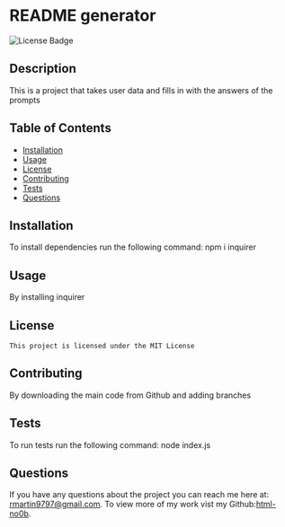 # README generator
![License Badge](https://img.shields.io/badge/License-MIT-orange)

## Description

This is a project that takes user data and fills in with the answers of the prompts

## Table of Contents

* [Installation](#installation)
* [Usage](#usage)
* [License](#license)
* [Contributing](#contributing)
* [Tests](#tests)
* [Questions](#questions)

## Installation

To install dependencies run the following command: npm i inquirer 

## Usage

By installing inquirer

## License
    
    This project is licensed under the MIT License

## Contributing

By downloading the main code from Github and adding branches

## Tests

To run tests run the following command: node index.js

## Questions

If you have any questions about the project you can reach me here at: rmartin9797@gmail.com. To view more of my work vist my Github:[html-no0b](https://github.com/html-no0b/).

